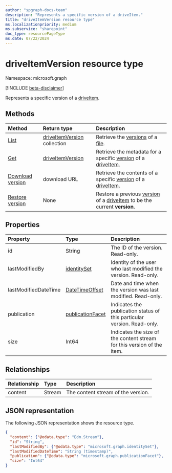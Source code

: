 ```yaml
---
author: "spgraph-docs-team"
description: "Represents a specific version of a driveItem."
title: "driveItemVersion resource type"
ms.localizationpriority: medium
ms.subservice: "sharepoint"
doc_type: resourcePageType
ms.date: 07/22/2024
---
```


# driveItemVersion resource type

Namespace: microsoft.graph

[!INCLUDE [beta-disclaimer](../../includes/beta-disclaimer.md)]

Represents a specific version of a [driveItem](driveitem.md).

## Methods

| Method | Return type | Description |
|:---|:---|:---|
| [List](../api/driveitem-list-versions.md)                           | [driveItemVersion](../resources/driveitemversion.md) collection | Retrieve the [versions](../resources/driveitemversion.md) of a [file](../resources/driveitem.md).|
| [Get](../api/driveitemversion-get.md)                                | [driveItemVersion](../resources/driveitemversion.md) | Retrieve the metadata for a specific [version](../resources/driveitemversion.md) of a [driveItem](../resources/driveitem.md).|
| [Download version](../api/driveitemversion-get-contents.md)                  | download URL | Retrieve the contents of a specific [version](../resources/driveitemversion.md) of a [driveItem](../resources/driveitem.md). |
| [Restore version](../api/driveitemversion-restoreversion.md)                        | None | Restore a previous [version](../resources/driveitemversion.md) of a [driveItem](../resources/driveitem.md) to be the current **version**.|

## Properties

| Property             | Type                                                 | Description                                                             |
| :------------------- | :--------------------------------------------------- | :---------------------------------------------------------------------- |
| id                   | String                                               | The ID of the version. Read-only.                                       |
| lastModifiedBy       | [identitySet](../resources/identityset.md)           | Identity of the user who last modified the version. Read-only.          |
| lastModifiedDateTime | [DateTimeOffset](../resources/timestamp.md)          | Date and time when the version was last modified. Read-only.            |
| publication          | [publicationFacet](../resources/publicationfacet.md) | Indicates the publication status of this particular version. Read-only. |
| size                 | Int64                                                | Indicates the size of the content stream for this version of the item.  |

## Relationships

| Relationship | Type   | Description                        |
| :----------- | :----- | :--------------------------------- |
| content      | Stream | The content stream of the version. |

## JSON representation

The following JSON representation shows the resource type.

<!-- { "blockType": "resource","keyProperty":"id", "@odata.type": "microsoft.graph.driveItemVersion", "@type.aka": "oneDrive.driveItemVersion" } -->

```json
{
  "content": {"@odata.type": "Edm.Stream"},
  "id": "String",
  "lastModifiedBy": {"@odata.type": "microsoft.graph.identitySet"},
  "lastModifiedDateTime": "String (timestamp)",
  "publication": {"@odata.type": "microsoft.graph.publicationFacet"},
  "size": "Int64"
}
```

<!--
{
  "type": "#page.annotation",
  "description": "The version facet provides information about the properties of a file version.",
  "keywords": "version,versions,version-history,history",
  "section": "documentation",
  "tocPath": "Facets/Version",
  "suppressions": []
}
-->
